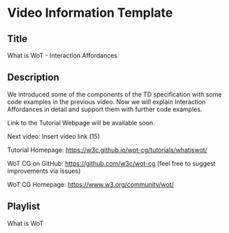 # Video Information Template

## Title

What is WoT - Interaction Affordances

## Description

We introduced some of the components of the TD specification with some code examples in the previous video. Now we will explain Interaction Affordances in detail and support them with further code examples.

Link to the Tutorial Webpage will be available soon.

Next video: Insert video link (15)

Tutorial Homepage: https://w3c.github.io/wot-cg/tutorials/whatiswot/

WoT CG on GitHub: https://github.com/w3c/wot-cg (feel free to suggest improvements via issues)

WoT CG Homepage: https://www.w3.org/community/wot/

## Playlist

What is WoT
